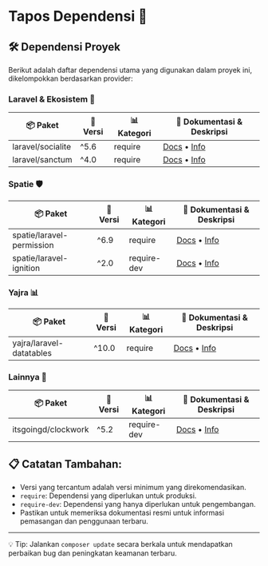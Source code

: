 # Tapos Dependensi 👾

## 🛠️ Dependensi Proyek

Berikut adalah daftar dependensi utama yang digunakan dalam proyek ini, dikelompokkan berdasarkan provider:

### Laravel & Ekosistem 🚀

| 📦 Paket | 🔢 Versi | 📊 Kategori | 🔗 Dokumentasi & Deskripsi |
|----------|---------|------------|---------------------------|
| laravel/socialite | ^5.6 | require | [Docs](https://laravel.com/docs/socialite) • [Info](https://laravel.com/docs/socialite#introduction) |
| laravel/sanctum | ^4.0 | require | [Docs](https://laravel.com/docs/sanctum) • [Info](https://laravel.com/docs/sanctum#introduction) |

### Spatie 🛡️

| 📦 Paket | 🔢 Versi | 📊 Kategori | 🔗 Dokumentasi & Deskripsi |
|----------|---------|------------|---------------------------|
| spatie/laravel-permission | ^6.9 | require | [Docs](https://spatie.be/docs/laravel-permission/v6/introduction) • [Info](https://github.com/spatie/laravel-permission#introduction) |
| spatie/laravel-ignition | ^2.0 | require-dev | [Docs](https://spatie.be/docs/ignition/introduction) • [Info](https://github.com/spatie/laravel-ignition#introduction) |

### Yajra 📊

| 📦 Paket | 🔢 Versi | 📊 Kategori | 🔗 Dokumentasi & Deskripsi |
|----------|---------|------------|---------------------------|
| yajra/laravel-datatables | ^10.0 | require | [Docs](https://yajrabox.com/docs/laravel-datatables/10.0) • [Info](https://github.com/yajra/laravel-datatables#introduction) |

### Lainnya 🧰

| 📦 Paket | 🔢 Versi | 📊 Kategori | 🔗 Dokumentasi & Deskripsi |
|----------|---------|------------|---------------------------|
| itsgoingd/clockwork | ^5.2 | require-dev | [Docs](https://underground.works/clockwork/) • [Info](https://github.com/itsgoingd/clockwork#clockwork) |

## 📋 Catatan Tambahan:
- Versi yang tercantum adalah versi minimum yang direkomendasikan.
- `require`: Dependensi yang diperlukan untuk produksi.
- `require-dev`: Dependensi yang hanya diperlukan untuk pengembangan.
- Pastikan untuk memeriksa dokumentasi resmi untuk informasi pemasangan dan penggunaan terbaru.

---
💡 Tip: Jalankan `composer update` secara berkala untuk mendapatkan perbaikan bug dan peningkatan keamanan terbaru.
